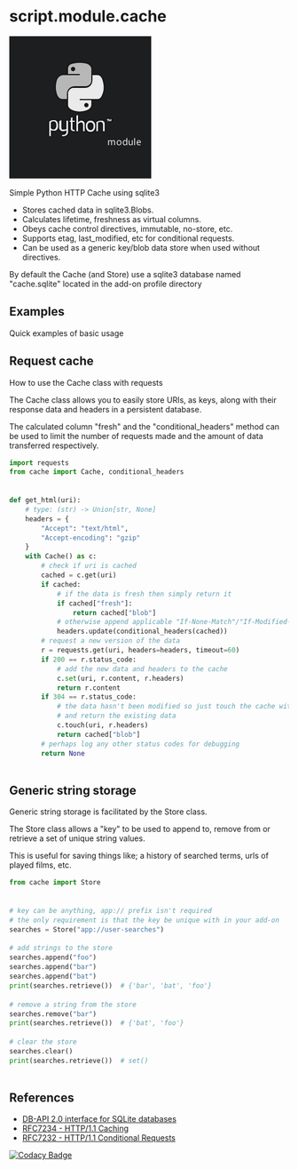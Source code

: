 # script.module.cache

![foo](resources/icon.png)

Simple Python HTTP Cache using sqlite3

*   Stores cached data in sqlite3.Blobs.
*   Calculates lifetime, freshness as virtual columns.
*   Obeys cache control directives, immutable, no-store, etc.
*   Supports etag, last_modified, etc for conditional requests.
*   Can be used as a generic key/blob data store when used without directives.

By default the Cache (and Store) use a sqlite3 database named "cache.sqlite" located in the add-on profile directory

## Examples

Quick examples of basic usage 

## Request cache

How to use the Cache class with requests

The Cache class allows you to easily store URIs, as keys, along with their response data and headers in a persistent database.

The calculated column "fresh" and the "conditional_headers" method can be used to limit the number of requests made
and the amount of data transferred respectively.
 
~~~~python
import requests
from cache import Cache, conditional_headers
 
  
def get_html(uri):
    # type: (str) -> Union[str, None]
    headers = {
        "Accept": "text/html",
        "Accept-encoding": "gzip"
    }
    with Cache() as c:
        # check if uri is cached
        cached = c.get(uri)
        if cached:
            # if the data is fresh then simply return it
            if cached["fresh"]:
                return cached["blob"]
            # otherwise append applicable "If-None-Match"/"If-Modified-Since" headers
            headers.update(conditional_headers(cached))
        # request a new version of the data
        r = requests.get(uri, headers=headers, timeout=60)
        if 200 == r.status_code:
            # add the new data and headers to the cache 
            c.set(uri, r.content, r.headers)
            return r.content
        if 304 == r.status_code:
            # the data hasn't been modified so just touch the cache with the new headers
            # and return the existing data
            c.touch(uri, r.headers)
            return cached["blob"]
        # perhaps log any other status codes for debugging
        return None
 
~~~~

## Generic string storage

Generic string storage is facilitated by the Store class.

The Store class allows a "key" to be used to append to, remove from or retrieve a set of unique string values.

This is useful for saving things like; a history of searched terms, urls of played films, etc.

~~~~python
from cache import Store
 
 
# key can be anything, app:// prefix isn't required
# the only requirement is that the key be unique with in your add-on
searches = Store("app://user-searches") 
 
# add strings to the store
searches.append("foo")
searches.append("bar")
searches.append("bat")
print(searches.retrieve())  # {'bar', 'bat', 'foo'}
 
# remove a string from the store
searches.remove("bar")  
print(searches.retrieve())  # {'bat', 'foo'}
  
# clear the store
searches.clear()
print(searches.retrieve())  # set()
 
~~~~

## References 

*   [DB-API 2.0 interface for SQLite databases](https://docs.python.org/2/library/sqlite3.html)
*   [RFC7234 - HTTP/1.1 Caching](https://tools.ietf.org/html/rfc7234)
*   [RFC7232 - HTTP/1.1 Conditional Requests](https://tools.ietf.org/html/rfc7232)

[![Codacy Badge](https://api.codacy.com/project/badge/Grade/26afc2828d1e439eafd563967a391f5b)](https://www.codacy.com/app/FraserChapman/script.module.cache?utm_source=github.com&amp;utm_medium=referral&amp;utm_content=FraserChapman/script.module.cache&amp;utm_campaign=Badge_Grade)
